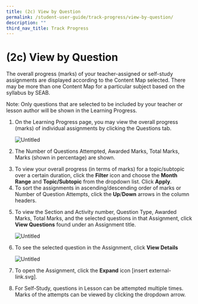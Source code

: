 ```yaml
---
title: (2c) View by Question
permalink: /student-user-guide/track-progress/view-by-question/
description: ""
third_nav_title: Track Progress
---
```

<h1 id="-2c-view-by-question">(2c) View by Question</h1>
<p>The overall progress (marks) of your teacher-assigned or self-study assignments are displayed according to the Content Map selected. There may be more than one Content Map for a particular subject based on the syllabus by SEAB.</p>
<p>Note: Only questions that are selected to be included by your teacher or lesson author will be shown in the Learning Progress. </p>
<ol>
<li><p>On the Learning Progress page, you may view the overall progress (marks) of individual assignments by clicking the Questions tab.</p>
<p> <img alt="Untitled" src="https://s3-us-west-2.amazonaws.com/secure.notion-static.com/880f1d32-88ab-4167-9102-b7f8a655681a/Untitled.png"></p>
</li>
<li><p>The Number of Questions Attempted, Awarded Marks, Total Marks, Marks (shown in percentage) are shown.</p>
</li>
<li>To view your overall progress (in terms of marks) for a topic/subtopic over a certain duration, click the <strong>Filter</strong> icon and choose the <strong>Month Range</strong> and <strong>Topic/Subtopic</strong> from the dropdown list. Click <strong>Apply</strong>.</li>
<li>To sort the assignments in ascending/descending order of marks or Number of Question Attempts, click the <strong>Up</strong>/<strong>Down</strong> arrows in the column headers.</li>
<li><p>To view the Section and Activity number, Question Type, Awarded Marks, Total Marks, and the selected questions in that Assignment, click <strong>View Questions</strong> found under an Assignment title. </p>
<p> <img alt="Untitled" src="https://s3-us-west-2.amazonaws.com/secure.notion-static.com/1d172ef0-77d4-46f1-b81f-a8faab57e762/Untitled.png"></p>
</li>
<li><p>To see the selected question in the Assignment, click <strong>View Details</strong> </p>
<p> <img alt="Untitled" src="https://s3-us-west-2.amazonaws.com/secure.notion-static.com/f6cdfc4f-51fc-474f-97a0-c092b6a2dafa/Untitled.png"></p>
</li>
<li><p>To open the Assignment, click the <strong>Expand</strong> icon [insert external-link.svg]. </p>
</li>
<li>For Self-Study, questions in Lesson can be attempted multiple times. Marks of the attempts can be viewed by clicking the dropdown arrow.</li>
</ol>
